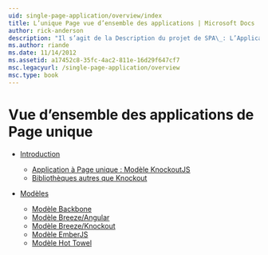 ```yaml
---
uid: single-page-application/overview/index
title: L’unique Page vue d’ensemble des applications | Microsoft Docs
author: rick-anderson
description: "Il s’agit de la Description du projet de SPA\_: L’Application à Page unique ASP.NET (SPA) est une nouvelle fonctionnalité dans la version d’évaluation bêta MVC 4. Il fournit une meilleure end-to-end e..."
ms.author: riande
ms.date: 11/14/2012
ms.assetid: a17452c8-35fc-4ac2-811e-16d29f647cf7
msc.legacyurl: /single-page-application/overview
msc.type: book
---
```

<a name="single-page-application-overview"></a>Vue d’ensemble des applications de Page unique
====================
- [Introduction](introduction/index.md)

    - [Application à Page unique : Modèle KnockoutJS](introduction/knockoutjs-template.md)
    - [Bibliothèques autres que Knockout](introduction/other-libraries.md)
- [Modèles](templates/index.md)

    - [Modèle Backbone](templates/backbonejs-template.md)
    - [Modèle Breeze/Angular](templates/breezeangular-template.md)
    - [Modèle Breeze/Knockout](templates/breezeknockout-template.md)
    - [Modèle EmberJS](templates/emberjs-template.md)
    - [Modèle Hot Towel](templates/hottowel-template.md)
